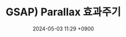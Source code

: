 ---
layout: post
title: GSAP) Parallax 효과주기
date: 2024-05-03 11:29 +0900
description: github에 대한 여러가지 설명들
image: ../assets/img/blog_img19.jpg
category: 코딩
tags: git github
published: true
sitemap: true
---